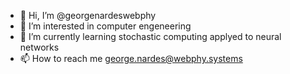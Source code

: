 - 👋 Hi, I’m @georgenardeswebphy
- 👀 I’m interested in computer engeneering 
- 🌱 I’m currently learning stochastic computing applyed to neural networks
- 📫 How to reach me george.nardes@webphy.systems


